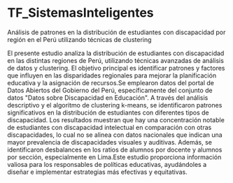 # TF_SistemasInteligentes
Análisis de patrones en la distribución de estudiantes con discapacidad por región en el Perú utilizando técnicas de clustering


El presente estudio analiza la distribución de estudiantes con discapacidad en las distintas regiones de Perú, utilizando técnicas avanzadas de análisis de datos y clustering. El objetivo principal es identificar patrones y factores que influyen en las disparidades regionales para mejorar la planificación educativa y la asignación de recursos.Se emplearon datos del portal de Datos Abiertos del Gobierno del Perú, específicamente del conjunto de datos "Datos sobre Discapacidad en Educación". A través del análisis descriptivo y el algoritmo de clustering k-means, se identificaron patrones significativos en la distribución de estudiantes con diferentes tipos de discapacidad. Los resultados muestran que hay una concentración notable de estudiantes con discapacidad intelectual en comparación con otras discapacidades, lo cual no se alinea con datos nacionales que indican una mayor prevalencia de discapacidades visuales y auditivas. Además, se identificaron desbalances en los ratios de alumnos por docente y alumnos por sección, especialmente en Lima.Este estudio proporciona información valiosa para los responsables de políticas educativas, ayudándoles a diseñar e implementar estrategias más efectivas y equitativas.
